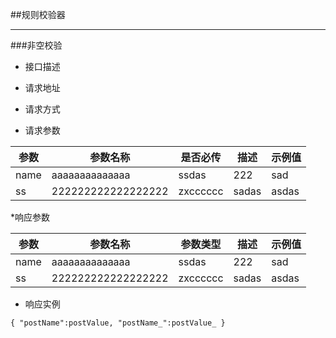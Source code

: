 
##规则校验器
***
###非空校验
* 接口描述

* 请求地址

* 请求方式

* 请求参数

|参数|参数名称|是否必传|描述|示例值|
|----|--------|--------|----|------|
|name|aaaaaaaaaaaaaa|ssdas|222|sad|
|ss|222222222222222222|zxcccccc|sadas|asdas|

*响应参数

|参数|参数名称|参数类型|描述|示例值|
|----|--------|--------|----|------|
|name|aaaaaaaaaaaaaa|ssdas|222|sad|
|ss|222222222222222222|zxcccccc|sadas|asdas|

* 响应实例

`
	{
		"postName":postValue,
		"postName_":postValue_
	}
`
